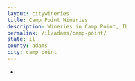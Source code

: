 ```yaml
---
layout: citywineries
title: Camp Point Wineries
description: Wineries in Camp Point, IL
permalink: /il/adams/camp-point/
state: il
county: adams
city: camp point
---
```

-
